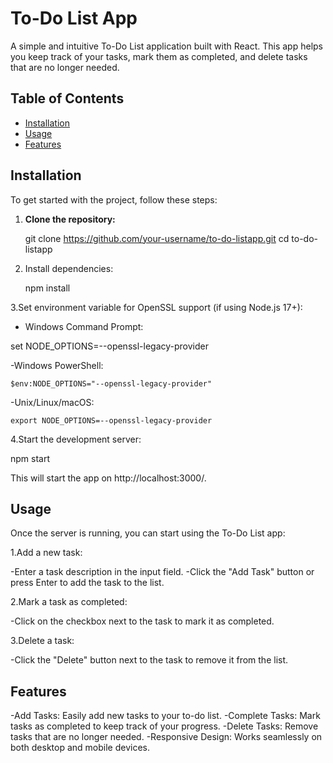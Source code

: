 # To-Do List App

A simple and intuitive To-Do List application built with React. This app helps you keep track of your tasks, mark them as completed, and delete tasks that are no longer needed.

## Table of Contents

- [Installation](#installation)
- [Usage](#usage)
- [Features](#features)
  

## Installation

To get started with the project, follow these steps:

1. **Clone the repository:**
   
   git clone https://github.com/your-username/to-do-listapp.git
   cd to-do-listapp
   
2. Install dependencies:

   npm install
   
3.Set environment variable for OpenSSL support (if using Node.js 17+):

  - Windows Command Prompt:

   set NODE_OPTIONS=--openssl-legacy-provider
   
   -Windows PowerShell:

    $env:NODE_OPTIONS="--openssl-legacy-provider"
    
   -Unix/Linux/macOS:
   
    export NODE_OPTIONS=--openssl-legacy-provider
    
4.Start the development server:

npm start

This will start the app on http://localhost:3000/.


## Usage

Once the server is running, you can start using the To-Do List app:

1.Add a new task:

-Enter a task description in the input field.
-Click the "Add Task" button or press Enter to add the task to the list.

2.Mark a task as completed:

-Click on the checkbox next to the task to mark it as completed.

3.Delete a task:

-Click the "Delete" button next to the task to remove it from the list.


## Features

-Add Tasks: Easily add new tasks to your to-do list.
-Complete Tasks: Mark tasks as completed to keep track of your progress.
-Delete Tasks: Remove tasks that are no longer needed.
-Responsive Design: Works seamlessly on both desktop and mobile devices.




